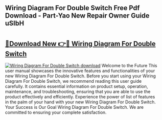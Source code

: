 ## Wiring Diagram For Double Switch Free Pdf Download - Part-Yao New Repair Owner Guide uSIbH

# <h2><a href="http://dft87uo.blite.top/?on=Wiring+Diagram+For+Double+Switch">🔗Download New 👉🔴 Wiring Diagram For Double Switch</a></h2>

[![Wiring Diagram For Double Switch download](https://i.imgur.com/lujVjoI.png)](http://dft87uo.blite.top/?on=Wiring+Diagram+For+Double+Switch)
Welcome to the Future This user manual showcases the innovative features and functionalities of your new Wiring Diagram For Double Switch. Before you start using your Wiring Diagram For Double Switch, we recommend reading this user guide carefully. It contains essential information on product setup, operation, maintenance, and troubleshooting, ensuring that you are able to use the product effectively and efficiently. Experience the power of list of features in the palm of your hand with your new Wiring Diagram For Double Switch. Your Success is Our Goal Wiring Diagram For Double Switch. We are committed to ensuring your complete satisfaction.
